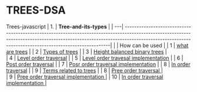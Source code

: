 # TREES-DSA
Trees-javascript
| 1. | **Tree-and-its-types**                                                                                                                                                      |
| ---| ------------------------------------------------------------------------------------------------------------------------------------------------------------------------------------------------------------------------------------|
|    | How can be used                                                                                                                                                          |
| 1 | [what are trees](#)                                                                                                                                                       |
| 2 | [Types of trees](#)                                                                                                                                                       |
| 3 | [Height balanced binary trees](#)                                                                                                                                         |                                                                                                                                                         
| 4 | [Level order traversal](#)                                                                                                                                                |
| 5 | [Level order travesal implementation](#)                                                                                                                                  |
| 6 | [Post order traversal](#)                                                                                                                                                 |
| 7 | [Posr order traversal implementation](#)                                                                                                                                  |
| 8 | [In order traversal](#)                                                                                                                                                   |
| 9 | [Terms related to trees](#)                                                                                                                                               |
| 8 | [Pree order traversal ](#)                                                                                                                                                |       
| 9 | [Pree order traversal implementation ](#)                                                                                                                                | 
| 10 | [In order traversal implementation ](#)                                                                                                                                 |    
